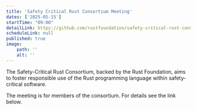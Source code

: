 ```yaml
---
title: 'Safety Critical Rust Consortium Meeting'
dates: ['2025-05-15']
startTime: "09:00"
detailLink: https://github.com/rustfoundation/safety-critical-rust-consortium
scheduleLink: null
published: true
image:
    path: ''
    alt: ''
---
```


The Safety-Critical Rust Consortium, backed by the Rust Foundation, aims to foster responsible use of the Rust programming language within safety-critical software.

The meeting is for members of the consortium. For details see the link below.
